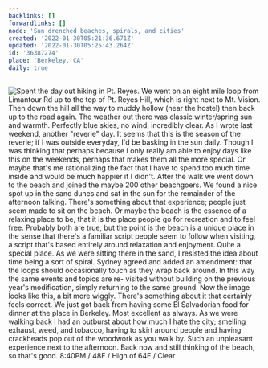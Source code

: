 ```yaml
---
backlinks: []
forwardlinks: []
node: 'Sun drenched beaches, spirals, and cities'
created: '2022-01-30T05:21:36.671Z'
updated: '2022-01-30T05:25:43.264Z'
id: '36387274'
place: 'Berkeley, CA'
daily: true
---
```

![Spent the day out hiking in Pt. Reyes. We went on an eight mile loop from Limantour Rd up to the top of Pt. Reyes Hill, which is right next to Mt. Vision. Then down the hill all the way to muddy hollow (near the hostel) then back up to the road again. The weather out there was classic winter/spring sun and warmth. Perfectly blue skies, no wind, incredibly clear. As I wrote last weekend, another "reverie" day. It seems that this is the season of the reverie; if I was outside everyday, I'd be basking in the sun daily. Though I was thinking that perhaps because I only really am able to enjoy days like this on the weekends, perhaps that makes them all the more special. Or maybe that's me rationalizing the fact that I have to spend too much time inside and would be much happier if I didn't. After the walk we went down to the beach and joined the maybe 200 other beachgoers. We found a nice spot up in the sand dunes and sat in the sun for the remainder of the afternoon talking. There's something about that experience; people just seem made to sit on the beach. Or maybe the beach is the essence of a relaxing place to be, that it is the place people go for recreation and to feel free. Probably both are true, but the point is the beach is a unique place in the sense that there's a familiar script people seem to follow when visiting, a script that's based entirely around relaxation and enjoyment. Quite a special place. As we were sitting there in the sand, I resisted the idea about time being a sort of spiral. Sydney agreed and added an amendment: that the loops should occasionally touch as they wrap back around. In this way the same events and topics are re- visited without building on the previous year's modification, simply returning to the same ground. Now the image looks like this, a bit more wiggly. There's something about it that certainly feels correct. We just got back from having some El Salvadorian food for dinner at the place in Berkeley. Most excellent as always. As we were walking back I had an outburst about how much I hate the city; smelling exhaust, weed, and tobacco, having to skirt around people and having crackheads pop out of the woodwork as you walk by. Such an unpleasant experience next to the afternoon. Back now and still thinking of the beach, so that's good. 8:40PM / 48F / High of 64F / Clear](images/36387274/IdFtDvkZiI-daily.webp "")
